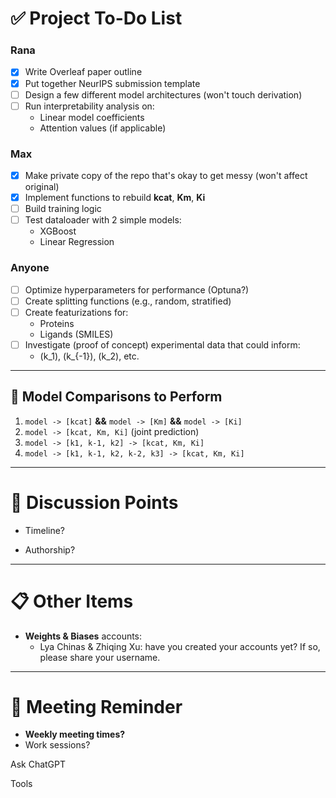 # ✅ Project To-Do List

### **Rana**
- [x] Write Overleaf paper outline
- [x] Put together NeurIPS submission template
- [ ] Design a few different model architectures (won't touch derivation)
- [ ] Run interpretability analysis on:
  - Linear model coefficients
  - Attention values (if applicable)

### **Max**
- [x] Make private copy of the repo that's okay to get messy (won't affect original)
- [x] Implement functions to rebuild **kcat**, **Km**, **Ki**
- [ ] Build training logic
- [ ] Test dataloader with 2 simple models:
  - XGBoost
  - Linear Regression

### **Anyone**
- [ ] Optimize hyperparameters for performance (Optuna?)
- [ ] Create splitting functions (e.g., random, stratified)
- [ ] Create featurizations for:
  - Proteins
  - Ligands (SMILES)
- [ ] Investigate (proof of concept) experimental data that could inform:
  - \(k_1\), \(k_{-1}\), \(k_2\), etc.

---

## 🔎 Model Comparisons to Perform
1. `model -> [kcat]` **&&** `model -> [Km]` **&&** `model -> [Ki]`
2. `model -> [kcat, Km, Ki]` (joint prediction)
3. `model -> [k1, k-1, k2] -> [kcat, Km, Ki]`
4. `model -> [k1, k-1, k2, k-2, k3] -> [kcat, Km, Ki]`

---

# 🔔 Discussion Points

- Timeline?

- Authorship?

---

# 📋 Other Items
- **Weights & Biases** accounts:
  - Lya Chinas & Zhiqing Xu: have you created your accounts yet? If so, please share your username.

---

# 📅 Meeting Reminder
- **Weekly meeting times?**
- Work sessions?









Ask ChatGPT



Tools



     

